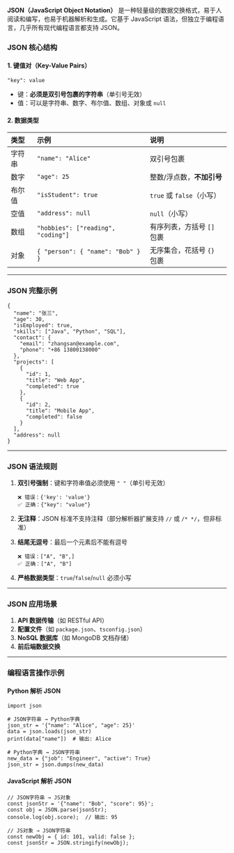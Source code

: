 **JSON（JavaScript Object Notation）** 是一种轻量级的数据交换格式，易于人阅读和编写，也易于机器解析和生成。它基于 JavaScript 语法，但独立于编程语言，几乎所有现代编程语言都支持 JSON。

### **JSON 核心结构**

#### 1. **键值对（Key-Value Pairs）**

```
"key": value
```

- 键：**必须是双引号包裹的字符串**（单引号无效）
- 值：可以是字符串、数字、布尔值、数组、对象或 `null`

#### 2. **数据类型**

| 类型   | 示例                               | 说明                       |
| :----- | :--------------------------------- | :------------------------- |
| 字符串 | `"name": "Alice"`                  | 双引号包裹                 |
| 数字   | `"age": 25`                        | 整数/浮点数，**不加引号**  |
| 布尔值 | `"isStudent": true`                | `true` 或 `false`（小写）  |
| 空值   | `"address": null`                  | `null`（小写）             |
| 数组   | `"hobbies": ["reading", "coding"]` | 有序列表，方括号 `[]` 包裹 |
| 对象   | `{ "person": { "name": "Bob" } }`  | 无序集合，花括号 `{}` 包裹 |

------

### **JSON 完整示例**

```
{
  "name": "张三",
  "age": 30,
  "isEmployed": true,
  "skills": ["Java", "Python", "SQL"],
  "contact": {
    "email": "zhangsan@example.com",
    "phone": "+86 13800138000"
  },
  "projects": [
    {
      "id": 1,
      "title": "Web App",
      "completed": true
    },
    {
      "id": 2,
      "title": "Mobile App",
      "completed": false
    }
  ],
  "address": null
}
```

------

### **JSON 语法规则**

1. **双引号强制**：键和字符串值必须使用 `" "`（单引号无效）

   ```
   ❌ 错误：{'key': 'value'}  
   ✅ 正确：{"key": "value"}
   ```

2. **无注释**：JSON 标准不支持注释（部分解析器扩展支持 `//` 或 `/* */`，但非标准）

3. **结尾无逗号**：最后一个元素后不能有逗号

   ```
   ❌ 错误：["A", "B",]  
   ✅ 正确：["A", "B"]
   ```

4. **严格数据类型**：`true`/`false`/`null` 必须小写

------

### **JSON 应用场景**

1. **API 数据传输**（如 RESTful API）
2. **配置文件**（如 `package.json`、`tsconfig.json`）
3. **NoSQL 数据库**（如 MongoDB 文档存储）
4. **前后端数据交换**

------

### **编程语言操作示例**

#### Python 解析 JSON

```
import json

# JSON字符串 → Python字典
json_str = '{"name": "Alice", "age": 25}'
data = json.loads(json_str)
print(data["name"])  # 输出: Alice

# Python字典 → JSON字符串
new_data = {"job": "Engineer", "active": True}
json_str = json.dumps(new_data)
```

#### JavaScript 解析 JSON

```
// JSON字符串 → JS对象
const jsonStr = '{"name": "Bob", "score": 95}';
const obj = JSON.parse(jsonStr);
console.log(obj.score);  // 输出: 95

// JS对象 → JSON字符串
const newObj = { id: 101, valid: false };
const jsonStr = JSON.stringify(newObj);
```